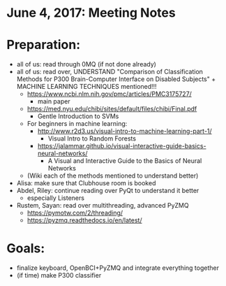 # June 4, 2017: Meeting Notes

# Preparation:

* all of us: read through 0MQ (if not done already)
* all of us: read over, UNDERSTAND "Comparison of Classification Methods for P300 Brain-Computer Interface on Disabled Subjects" + MACHINE LEARNING TECHNIQUES mentioned!!!
   * https://www.ncbi.nlm.nih.gov/pmc/articles/PMC3175727/
      * main paper
   * https://med.nyu.edu/chibi/sites/default/files/chibi/Final.pdf
      * Gentle Introduction to SVMs
   * For beginners in machine learning:
      * http://www.r2d3.us/visual-intro-to-machine-learning-part-1/
         * Visual Intro to Random Forests
      * https://jalammar.github.io/visual-interactive-guide-basics-neural-networks/
         * A Visual and Interactive Guide to the Basics of Neural Networks
   * (Wiki each of the methods mentioned to understand better)
* Alisa: make sure that Clubhouse room is booked
* Abdel, Riley: continue reading over PyQt to understand it better
  * especially Listeners
* Rustem, Sayan: read over multithreading, advanced PyZMQ
  * https://pymotw.com/2/threading/
  * https://pyzmq.readthedocs.io/en/latest/

# Goals:
  * finalize keyboard, OpenBCI+PyZMQ and integrate everything together
  * (if time) make P300 classifier
